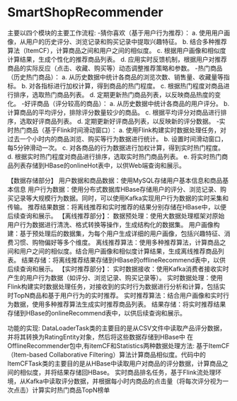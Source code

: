 # SmartShopRecommender
主要以四个模块的主要工作流程:
-猜你喜欢（基于用户行为推荐）：
a. 使用用户画像，从用户的历史评分、浏览记录和购买记录中提取兴趣特征。
b. 结合多种推荐算法（ItemCF），计算商品之间和用户之间的相似度。
c. 根据用户画像和相似度计算结果，生成个性化的推荐商品列表。
d. 应用实时反馈机制，根据用户对推荐商品的实际反应（点击、收藏、购买等）动态调整推荐策略和参数。
-热门商品（历史热门商品）：
a. 从历史数据中统计各商品的浏览次数、销售量、收藏量等指标。
b. 对各指标进行加权计算，得到商品的热门程度。
c. 根据热门程度对商品进行排序，选取热门商品列表。
d. 定期更新热门商品列表，以反映商品热度的变化。
-好评商品（评分较高的商品）：
a. 从历史数据中统计各商品的用户评分。
b. 计算商品的平均评分，排除评分数量较少的商品。
c. 根据平均评分对商品进行排序，选取好评商品列表。
d. 定期更新好评商品列表，以反映新的评分数据。
-实时热门商品（基于Flink时间滑动窗口）：
a. 使用Flink构建实时数据处理任务，对过去一个小时内的商品浏览、购买等行为数据进行统计。
b. 设置时间滑动窗口，每5分钟滑动一次。
c. 对各商品的行为数据进行加权计算，得到实时热门程度。
d. 根据实时热门程度对商品进行排序，选取实时热门商品列表。
e. 将实时热门商品列表存储到HBase的onlineHot表中，以供Web端查询和展示。

【数据存储部分】
用户数据和商品数据：使用MySQL存储用户基本信息和商品基本信息
用户行为数据：使用分布式数据库HBase存储用户的评分、浏览记录、购买记录等大规模行为数据。同时，可以使用Kafka实现用户行为数据的实时采集和传输。
推荐结果数据：将离线推荐和实时推荐的结果分别存储在HBase中，以便后续查询和展示。
【离线推荐部分】：
数据预处理：使用大数据处理框架对原始用户行为数据进行清洗、格式转换等操作，生成结构化的数据集。
用户画像构建：基于预处理后的数据集，为每个用户生成详细的用户画像，包括兴趣特征、消费习惯、购物偏好等多个维度。
离线推荐算法：使用多种推荐算法，计算商品之间和用户之间的相似度。结合用户画像和相似度计算结果，生成离线推荐商品列表。
结果存储：将离线推荐结果存储到HBase的offlineRecommend表中，以供后续查询和展示。
【实时推荐部分】：
实时数据接收：使用Kafka消费者接收实时产生的用户行为数据（如评分、浏览记录、购买记录等）。
实时数据处理：使用Flink构建实时数据处理任务，对接收到的实时行为数据进行分析和计算，包括实时TopN商品和基于用户行为的实时推荐。
实时推荐算法：结合用户画像和实时行为数据，使用多种推荐算法生成实时推荐商品列表。
结果存储：将实时推荐结果存储到HBase的onlineRecommend表中，以供后续查询和展示。

功能的实现:
DataLoaderTask类的主要目的是从CSV文件中读取产品评分数据，并将其转换为RatingEntity对象，然后将这些数据存储到HBase中
在OfflineRecommender包中,有itemCF和Statistics两种数据处理方法:
基于ItemCF（Item-based Collaborative Filtering）算法计算商品相似度。代码中的ItemCFTask类的主要目的是从HBase中读取用户对商品的评分数据，计算商品之间的相似度，并将结果存储回HBase。
实时商品排名任务，基于Flink流处理环境，从Kafka中读取评分数据，并根据每小时内商品的点击量（将每次评分视为一次点击）计算实时热门商品TopN榜单
